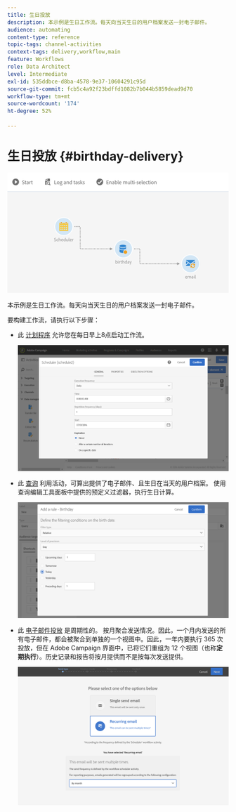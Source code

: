 ```yaml
---
title: 生日投放
description: 本示例是生日工作流。每天向当天生日的用户档案发送一封电子邮件。
audience: automating
content-type: reference
topic-tags: channel-activities
context-tags: delivery,workflow,main
feature: Workflows
role: Data Architect
level: Intermediate
exl-id: 535ddbce-d8ba-4578-9e37-10604291c95d
source-git-commit: fcb5c4a92f23bdffd1082b7b044b5859dead9d70
workflow-type: tm+mt
source-wordcount: '174'
ht-degree: 52%

---
```


# 生日投放 {#birthday-delivery}

![](assets/wkf_delivery_example_1.png)

本示例是生日工作流。每天向当天生日的用户档案发送一封电子邮件。

要构建工作流，请执行以下步骤：

* 此 [计划程序](../../automating/using/scheduler.md) 允许您在每日早上8点启动工作流。

  ![](assets/wkf_delivery_example_2.png)

* 此 [查询](../../automating/using/query.md) 利用活动，可算出提供了电子邮件、且生日在当天的用户档案。 使用查询编辑工具面板中提供的预定义过滤器，执行生日计算。

  ![](assets/wkf_delivery_example_3.png)

* 此 [电子邮件投放](../../automating/using/email-delivery.md) 是周期性的。 按月聚合发送情况。因此，一个月内发送的所有电子邮件，都会被聚合到单独的一个视图中。因此，一年内要执行 365 次投放，但在 Adobe Campaign 界面中，已将它们重组为 12 个视图（也称&#x200B;**定期执行**）。历史记录和报告将按月提供而不是按每次发送提供。

  ![](assets/wkf_delivery_example_4.png)
